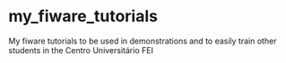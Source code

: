 # my_fiware_tutorials
My fiware tutorials to be used in demonstrations and to easily train other students in the Centro Universitário FEI 
